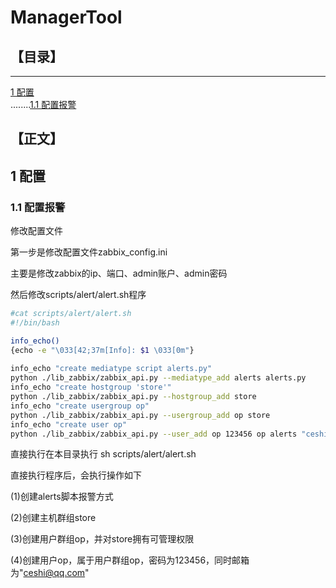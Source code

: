# ManagerTool

## 【目录】
----

[1 配置 ](#1)  
........[1.1 配置报警 ](#1.1)  

## 【正文】

<h2 name="1">1 配置</h2>

<h3 name="1.1">1.1 配置报警</h3>

修改配置文件

第一步是修改配置文件zabbix_config.ini 

主要是修改zabbix的ip、端口、admin账户、admin密码

然后修改scripts/alert/alert.sh程序

```bash
#cat scripts/alert/alert.sh
#!/bin/bash

info_echo()
{echo -e "\033[42;37m[Info]: $1 \033[0m"}
                                        
info_echo "create mediatype script alerts.py"
python ./lib_zabbix/zabbix_api.py --mediatype_add alerts alerts.py
info_echo "create hostgroup 'store'"
python ./lib_zabbix/zabbix_api.py --hostgroup_add store
info_echo "create usergroup op"
python ./lib_zabbix/zabbix_api.py --usergroup_add op store
info_echo "create user op"
python ./lib_zabbix/zabbix_api.py --user_add op 123456 op alerts "ceshi@qq.com"

``` 
直接执行在本目录执行 sh scripts/alert/alert.sh

直接执行程序后，会执行操作如下

(1)创建alerts脚本报警方式

(2)创建主机群组store

(3)创建用户群组op，并对store拥有可管理权限

(4)创建用户op，属于用户群组op，密码为123456，同时邮箱为"ceshi@qq.com"

